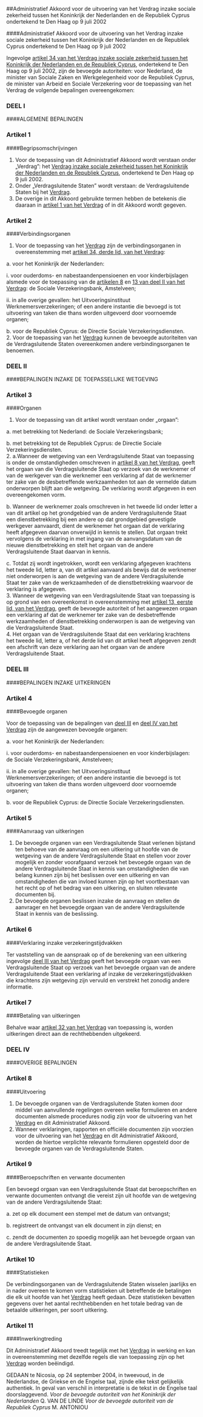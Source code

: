 <meta http-equiv='Content-Type' content='text/html; charset=utf-8' />

##Administratief Akkoord voor de uitvoering van het Verdrag inzake sociale zekerheid tussen het Koninkrijk der Nederlanden en de Republiek Cyprus ondertekend te Den Haag op 9 juli 2002

####Administratief Akkoord voor de uitvoering van het Verdrag inzake sociale zekerheid tussen het Koninkrijk der Nederlanden en de Republiek Cyprus ondertekend te Den Haag op 9 juli 2002

Ingevolge [artikel 34 van het Verdrag inzake sociale zekerheid tussen het Koninkrijk der Nederlanden en de Republiek Cyprus](../../../../../../../../../../../../../verdrag/verdrag/inzake/sociale/zekerheid/tussen/het/koninkrijk/der/nederlanden/en/etc/BWBV0001544/README.md), ondertekend te Den Haag op 9 juli 2002, zijn de bevoegde autoriteiten: voor Nederland, de minister van Sociale Zaken en Werkgelegenheid voor de Republiek Cyprus, de minister van Arbeid en Sociale Verzekering  voor de toepassing van het Verdrag de volgende bepalingen overeengekomen:   
### DEEL  I 

####ALGEMENE BEPALINGEN

### Artikel  1  

####Begripsomschrijvingen

1.   Voor de toepassing van dit Administratief Akkoord wordt verstaan onder „Verdrag”: het [Verdrag inzake sociale zekerheid tussen het Koninkrijk der Nederlanden en de Republiek Cyprus](../../../../../../../../../../../../../verdrag/verdrag/inzake/sociale/zekerheid/tussen/het/koninkrijk/der/nederlanden/en/etc/BWBV0001544/README.md), ondertekend te Den Haag op 9 juli 2002.   
2.   Onder „Verdragsluitende Staten” wordt verstaan: de Verdragsluitende Staten bij het [Verdrag](../../../../../../../../../../../../../verdrag/verdrag/inzake/sociale/zekerheid/tussen/het/koninkrijk/der/nederlanden/en/etc/BWBV0001544/README.md).   
3.   De overige in dit Akkoord gebruikte termen hebben de betekenis die daaraan in [artikel 1 van het Verdrag](../../../../../../../../../../../../../verdrag/verdrag/inzake/sociale/zekerheid/tussen/het/koninkrijk/der/nederlanden/en/etc/BWBV0001544/README.md) of in dit Akkoord wordt gegeven.  

### Artikel  2  

####Verbindingsorganen

1.   Voor de toepassing van het [Verdrag](../../../../../../../../../../../../../verdrag/verdrag/inzake/sociale/zekerheid/tussen/het/koninkrijk/der/nederlanden/en/etc/BWBV0001544/README.md) zijn de verbindingsorganen in overeenstemming met [artikel 34, derde lid, van het Verdrag](../../../../../../../../../../../../../verdrag/verdrag/inzake/sociale/zekerheid/tussen/het/koninkrijk/der/nederlanden/en/etc/BWBV0001544/README.md): 

a. voor het Koninkrijk der Nederlanden: 

i. voor ouderdoms- en nabestaandenpensioenen en voor kinderbijslagen alsmede voor de toepassing van de [artikelen 8](../../../../../../../../../../../../../verdrag/verdrag/inzake/sociale/zekerheid/tussen/het/koninkrijk/der/nederlanden/en/etc/BWBV0001544/README.md) en [13 van deel II van het Verdrag](../../../../../../../../../../../../../verdrag/verdrag/inzake/sociale/zekerheid/tussen/het/koninkrijk/der/nederlanden/en/etc/BWBV0001544/README.md): de Sociale Verzekeringsbank, Amstelveen;   

ii. in alle overige gevallen: het Uitvoeringsinstituut Werknemersverzekeringen;  of een andere instantie die bevoegd is tot uitvoering van taken die thans worden uitgevoerd door voornoemde organen; 

b. voor de Republiek Cyprus: de Directie Sociale Verzekeringsdiensten.  
2.  Voor de toepassing van het [Verdrag](../../../../../../../../../../../../../verdrag/verdrag/inzake/sociale/zekerheid/tussen/het/koninkrijk/der/nederlanden/en/etc/BWBV0001544/README.md) kunnen de bevoegde autoriteiten van de Verdragsluitende Staten overeenkomen andere verbindingsorganen te benoemen. 

### DEEL  II 

####BEPALINGEN INZAKE DE TOEPASSELIJKE WETGEVING

### Artikel  3  

####Organen

1.   Voor de toepassing van dit artikel wordt verstaan onder „orgaan”: 

a. met betrekking tot Nederland: de Sociale Verzekeringsbank;  

b. met betrekking tot de Republiek Cyprus: de Directie Sociale Verzekeringsdiensten.   
2. 
a.Wanneer de wetgeving van een Verdragsluitende Staat van toepassing is onder de omstandigheden omschreven in [artikel 8 van het Verdrag](../../../../../../../../../../../../../verdrag/verdrag/inzake/sociale/zekerheid/tussen/het/koninkrijk/der/nederlanden/en/etc/BWBV0001544/README.md), geeft het orgaan van die Verdragsluitende Staat op verzoek van de werknemer of van de werkgever van die werknemer een verklaring af dat de werknemer ter zake van de desbetreffende werkzaamheden tot aan de vermelde datum onderworpen blijft aan die wetgeving. De verklaring wordt afgegeven in een overeengekomen vorm.

b. Wanneer de werknemer zoals omschreven in het tweede lid onder letter a van dit artikel op het grondgebied van de andere Verdragsluitende Staat een dienstbetrekking bij een andere op dat grondgebied gevestigde werkgever aanvaardt, dient de werknemer het orgaan dat de verklaring heeft afgegeven daarvan onverwijld in kennis te stellen. Dat orgaan trekt vervolgens de verklaring in met ingang van de aanvangsdatum van de nieuwe dienstbetrekking en stelt het orgaan van de andere Verdragsluitende Staat daarvan in kennis.  

c. Totdat zij wordt ingetrokken, wordt een verklaring afgegeven krachtens het tweede lid, letter a, van dit artikel aanvaard als bewijs dat de werknemer niet onderworpen is aan de wetgeving van de andere Verdragsluitende Staat ter zake van de werkzaamheden of de dienstbetrekking waarvoor de verklaring is afgegeven.    
3.   Wanneer de wetgeving van een Verdragsluitende Staat van toepassing is op grond van een overeenkomst in overeenstemming met [artikel 13, eerste lid, van het Verdrag](../../../../../../../../../../../../../verdrag/verdrag/inzake/sociale/zekerheid/tussen/het/koninkrijk/der/nederlanden/en/etc/BWBV0001544/README.md), geeft de bevoegde autoriteit of het aangewezen orgaan een verklaring af dat de werknemer ter zake van de desbetreffende werkzaamheden of dienstbetrekking onderworpen is aan de wetgeving van die Verdragsluitende Staat.   
4.   Het orgaan van de Verdragsluitende Staat dat een verklaring krachtens het tweede lid, letter a, of het derde lid van dit artikel heeft afgegeven zendt een afschrift van deze verklaring aan het orgaan van de andere Verdragsluitende Staat.  

### DEEL  III 

####BEPALINGEN INZAKE UITKERINGEN

### Artikel  4  

####Bevoegde organen

Voor de toepassing van de bepalingen van [deel III](../../../../../../../../../../../../../verdrag/verdrag/inzake/sociale/zekerheid/tussen/het/koninkrijk/der/nederlanden/en/etc/BWBV0001544/README.md) en [deel IV van het Verdrag](../../../../../../../../../../../../../verdrag/verdrag/inzake/sociale/zekerheid/tussen/het/koninkrijk/der/nederlanden/en/etc/BWBV0001544/README.md) zijn de aangewezen bevoegde organen: 

a. voor het Koninkrijk der Nederlanden: 

i. voor ouderdoms- en nabestaandenpensioenen en voor kinderbijslagen: de Sociale Verzekeringsbank, Amstelveen;  

ii. in alle overige gevallen: het Uitvoeringsinstituut Werknemersverzekeringen; of een andere instantie die bevoegd is tot uitvoering van taken die thans worden uitgevoerd door voornoemde organen; 

b. voor de Republiek Cyprus: de Directie Sociale Verzekeringsdiensten.  

### Artikel  5  

####Aanvraag van uitkeringen

1.   De bevoegde organen van een Verdragsluitende Staat verlenen bijstand ten behoeve van de aanvraag om een uitkering uit hoofde van de wetgeving van de andere Verdragsluitende Staat en stellen voor zover mogelijk en zonder voorafgaand verzoek het bevoegde orgaan van de andere Verdragsluitende Staat in kennis van omstandigheden die van belang kunnen zijn bij het beslissen over een uitkering en van omstandigheden die van invloed kunnen zijn op het voortbestaan van het recht op of het bedrag van een uitkering, en sluiten relevante documenten bij.   
2.   De bevoegde organen beslissen inzake de aanvraag en stellen de aanvrager en het bevoegde orgaan van de andere Verdragsluitende Staat in kennis van de beslissing.   

### Artikel  6  

####Verklaring inzake verzekeringstijdvakken

Ter vaststelling van de aanspraak op of de berekening van een uitkering ingevolge [deel III van het Verdrag](../../../../../../../../../../../../../verdrag/verdrag/inzake/sociale/zekerheid/tussen/het/koninkrijk/der/nederlanden/en/etc/BWBV0001544/README.md) geeft het bevoegde orgaan van een Verdragsluitende Staat op verzoek van het bevoegde orgaan van de andere Verdragsluitende Staat een verklaring af inzake de verzekeringstijdvakken die krachtens zijn wetgeving zijn vervuld en verstrekt het zonodig andere informatie. 

### Artikel  7  

####Betaling van uitkeringen

Behalve waar [artikel 32 van het Verdrag](../../../../../../../../../../../../../verdrag/verdrag/inzake/sociale/zekerheid/tussen/het/koninkrijk/der/nederlanden/en/etc/BWBV0001544/README.md) van toepassing is, worden uitkeringen direct aan de rechthebbenden uitgekeerd. 

### DEEL  IV 

####OVERIGE BEPALINGEN

### Artikel  8  

####Uitvoering

1.   De bevoegde organen van de Verdragsluitende Staten komen door middel van aanvullende regelingen overeen welke formulieren en andere documenten alsmede procedures nodig zijn voor de uitvoering van het [Verdrag](../../../../../../../../../../../../../verdrag/verdrag/inzake/sociale/zekerheid/tussen/het/koninkrijk/der/nederlanden/en/etc/BWBV0001544/README.md) en dit Administratief Akkoord.   
2.   Wanneer verklaringen, rapporten en officiële documenten zijn voorzien voor de uitvoering van het [Verdrag](../../../../../../../../../../../../../verdrag/verdrag/inzake/sociale/zekerheid/tussen/het/koninkrijk/der/nederlanden/en/etc/BWBV0001544/README.md) en dit Administratief Akkoord, worden de hiertoe verplichte relevante formulieren opgesteld door de bevoegde organen van de Verdragsluitende Staten.  

### Artikel  9  

####Beroepschriften en verwante documenten

Een bevoegd orgaan van een Verdragsluitende Staat dat beroepschriften en verwante documenten ontvangt die vereist zijn uit hoofde van de wetgeving van de andere Verdragsluitende Staat: 

a. zet op elk document een stempel met de datum van ontvangst;  

b. registreert de ontvangst van elk document in zijn dienst; en  

c. zendt de documenten zo spoedig mogelijk aan het bevoegde orgaan van de andere Verdragsluitende Staat.    

### Artikel  10  

####Statistieken

De verbindingsorganen van de Verdragsluitende Staten wisselen jaarlijks en in nader overeen te komen vorm statistieken uit betreffende de betalingen die elk uit hoofde van het [Verdrag](../../../../../../../../../../../../../verdrag/verdrag/inzake/sociale/zekerheid/tussen/het/koninkrijk/der/nederlanden/en/etc/BWBV0001544/README.md) heeft gedaan. Deze statistieken bevatten gegevens over het aantal rechthebbenden en het totale bedrag van de betaalde uitkeringen, per soort uitkering. 

### Artikel  11  

####Inwerkingtreding

Dit Administratief Akkoord treedt tegelijk met het [Verdrag](../../../../../../../../../../../../../verdrag/verdrag/inzake/sociale/zekerheid/tussen/het/koninkrijk/der/nederlanden/en/etc/BWBV0001544/README.md) in werking en kan in overeenstemming met dezelfde regels die van toepassing zijn op het [Verdrag](../../../../../../../../../../../../../verdrag/verdrag/inzake/sociale/zekerheid/tussen/het/koninkrijk/der/nederlanden/en/etc/BWBV0001544/README.md) worden beëindigd. 

GEDAAN te Nicosia, op 24 september 2004, in tweevoud, in de Nederlandse, de Griekse en de Engelse taal, zijnde elke tekst gelijkelijk authentiek. In geval van verschil in interpretatie is de tekst in de Engelse taal doorslaggevend.  *Voor de bevoegde autoriteit van het Koninkrijk der Nederlanden* Q. VAN DE LINDE  *Voor de bevoegde autoriteit van de Republiek Cyprus* M. ANTONIOU  

